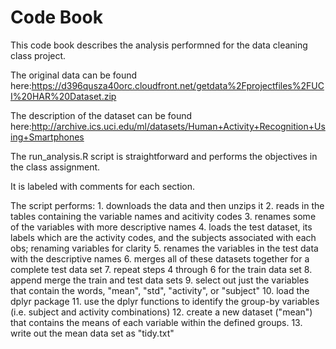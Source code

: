 Code Book
======

This code book describes the analysis performned for the data cleaning class project.

The original data can be found here:https://d396qusza40orc.cloudfront.net/getdata%2Fprojectfiles%2FUCI%20HAR%20Dataset.zip 

The description of the dataset can be found here:http://archive.ics.uci.edu/ml/datasets/Human+Activity+Recognition+Using+Smartphones

The run_analysis.R script is straightforward and performs the objectives in the class assignment.

It is labeled with comments for each section.

The script performs:
	1.  downloads the data and then unzips it
	2.  reads in the tables containing the variable names and acitivity codes
	3. renames some of the variables with more descriptive names
	4. loads the test dataset, its labels which are the activity codes, and the subjects associated with each obs; renaming variables for clarity
	5. renames the variables in the test data with the descriptive names
	6. merges all of these datasets together for a complete test data set
	7.  repeat steps 4 through 6 for the train data set
	8.  append merge the train and test data sets
	9.  select out just the variables that contain the words, "mean", "std", "activity", or "subject"
	10.  load the dplyr package
	11.  use the dplyr functions to identify the group-by variables (i.e. subject and activity combinations)
	12.  create a new dataset ("mean") that contains the means of each variable within the defined groups.
	13.  write out the mean data set as "tidy.txt"
